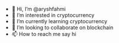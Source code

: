 - 👋 Hi, I’m @aryshfahmi
- 👀 I’m interested in cryptocurrency
- 🌱 I’m currently learning cryptocurrency
- 💞️ I’m looking to collaborate on blockchain
- 📫 How to reach me say hi

<!---
aryshfahmi/aryshfahmi is a ✨ special ✨ repository because its `README.md` (this file) appears on your GitHub profile.
You can click the Preview link to take a look at your changes.
--->
